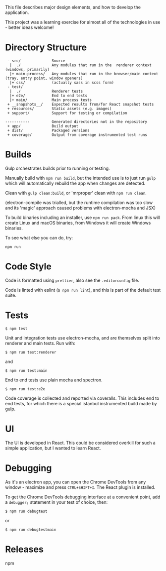 This file describes major design elements, and how to develop the application.

This project was a learning exercise for almost all of the technologies in use - better ideas welcome!

Directory Structure
===================
```
 - src/              Source
  |  ./              Any modules that run in the  renderer context (windows, primarily)
  |+ main-process/   Any modules that run in the browser/main context (tray, entry point, window openers)
  |+ css/            (actually sass in scss form)
 - test/
  |  ./              Renderer tests
  |+ e2e/            End to end tests
  |+ main/           Main process tests
 + __snapshots__/    Expected results from/for React snapshot tests
 + resources/        Static assets (e.g. images)
 + support/          Support for testing or compilation

-----------          Generated directories not in the repository
 + app/              Build output
 + dist/             Packaged versions
 + coverage/         Output from coverage instrumented test runs
```

Builds
======
Gulp orchestrates builds prior to running or testing.

Manually build with `npm run build`, but the intended use is to just run `gulp` which will automatically rebuild the app when changes are detected.

Clean with `gulp clean:build`, or 'mrproper' clean with `npm run clean`.

(electron-compile was trialled, but the runtime compilation was too slow and its 'magic' approach caused problems with electron-mocha and JSX)

To build binaries including an installer, use `npm run pack`. From linux this will create Linux and macOS binaries, from Windows it will create Windows binaries.

To see what else you can do, try:

    npm run

Code Style
==========
Code is formatted using `prettier`, also see the `.editorconfig` file.

Code is linted with eslint (`$ npm run lint`), and this is part of the default test suite.

Tests
=====
    $ npm test

Unit and integration tests use electron-mocha, and are themselves split into renderer and main tests. Run with:

    $ npm run test:renderer
 and

    $ npm run test:main

End to end tests use plain mocha and spectron.

    $ npm run test:e2e

Code coverage is collected and reported via coveralls. This includes end to end tests, for which there is a special istanbul instrumented build made by gulp.

UI
==
The UI is developed in React. This could be considered overkill for such a simple application, but I wanted to learn React.

Debugging
=========
As it's an electron app, you can open the Chrome DevTools from any window - maximize and press `CTRL+SHIFT+I`. The React plugin is installed.

To get the Chrome DevTools debugging interface at a convenient point, add a `debugger;` statement in your test of choice, then:

    $ npm run debugtest
 or

    $ npm run debugtestmain

Releases
========
npm
